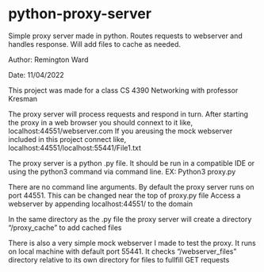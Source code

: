 # python-proxy-server
Simple proxy server made in python. Routes requests to webserver and handles response. Will add files to cache as needed.

Author: Remington Ward

Date: 11/04/2022

This project was made for a class CS 4390 Networking with professor Kresman

The proxy server will process requests and respond in turn.
After starting the proxy in a web browser you should connext to it like, localhost:44551/webserver.com
If you areusing the mock webserver included in this project connect like, localhost:44551/localhost:55441/File1.txt

The proxy server is a python .py file. 
It should be run in a compatible IDE or using the python3 command via command line.
EX: Python3 proxy.py

There are no command line arguments. By default the proxy server runs on port 44551. This can be changed near the top of proxy.py file
Access a webserver by appending localhost:44551/ to the domain

In the same directory as the .py file the proxy server will create a directory “/proxy_cache” to add cached files

There is also a very simple mock webserver I made to test the proxy.
It runs on local machine with default port 55441.
It checks “/webserver_files” directory relative to its own directory for files to fullfill GET requests

